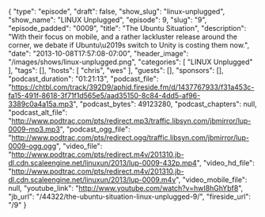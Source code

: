 {
  "type": "episode",
  "draft": false,
  "show_slug": "linux-unplugged",
  "show_name": "LINUX Unplugged",
  "episode": 9,
  "slug": "9",
  "episode_padded": "0009",
  "title": "The Ubuntu Situation",
  "description": "With their focus on mobile, and a rather lackluster release around the corner, we debate if Ubuntu\u2019s switch to Unity is costing them now.",
  "date": "2013-10-08T17:57:08-07:00",
  "header_image": "/images/shows/linux-unplugged.png",
  "categories": [
    "LINUX Unplugged"
  ],
  "tags": [],
  "hosts": [
    "chris",
    "wes"
  ],
  "guests": [],
  "sponsors": [],
  "podcast_duration": "01:21:13",
  "podcast_file": "https://chtbl.com/track/392D9/aphid.fireside.fm/d/1437767933/f31a453c-fa15-491f-8618-3f71f1d565e5/aad35150-8c84-4dd5-af96-3389c0a4a15a.mp3",
  "podcast_bytes": 49123280,
  "podcast_chapters": null,
  "podcast_alt_file": "http://www.podtrac.com/pts/redirect.mp3/traffic.libsyn.com/jbmirror/lup-0009-mp3.mp3",
  "podcast_ogg_file": "http://www.podtrac.com/pts/redirect.ogg/traffic.libsyn.com/jbmirror/lup-0009-ogg.ogg",
  "video_file": "http://www.podtrac.com/pts/redirect.m4v/201310.jb-dl.cdn.scaleengine.net/linuxun/2013/lup-0009-432p.mp4",
  "video_hd_file": "http://www.podtrac.com/pts/redirect.m4v/201310.jb-dl.cdn.scaleengine.net/linuxun/2013/lup-0009.m4v",
  "video_mobile_file": null,
  "youtube_link": "http://www.youtube.com/watch?v=hwI8hGhYbf8",
  "jb_url": "/44322/the-ubuntu-situation-linux-unplugged-9/",
  "fireside_url": "/9"
}

